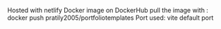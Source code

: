 Hosted with netlify
Docker image on DockerHub 
pull the image with : docker push pratily2005/portfoliotemplates
Port used: vite default port
